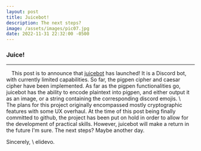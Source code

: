 ```yaml
---
layout: post
title: Juicebot!
description: The next steps?
image: /assets/images/pic07.jpg
date: 2022-11-31 22:32:00 -0500
---
```


### Juice!

---

&emsp;This post is to announce that [juicebot](https://github.com/elidevo/project_juicebot) has launched! It is a Discord bot, with currently limited capabilities.  So far, the pigpen cipher and caesar cipher have been implemented. As far as the pigpen functionalities go, juicebot has the ability to encode plaintext into pigpen, and either output it as an image, or a string containing the corresponding discord emojis. \\
&emsp;The plans for this project originally encompassed mostly cryptographic features with some UX overhaul.  At the time of this post being finally committed to github, the project has been put on hold in order to allow for the development of practical skills.  However, juicebot will make a return in the future I'm sure. The next steps? Maybe another day.

Sincerely, \\
elidevo.
